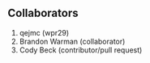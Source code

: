 Collaborators
----
1) qejmc (wpr29)
2) Brandon Warman (collaborator)
3) Cody Beck (contributor/pull request)

